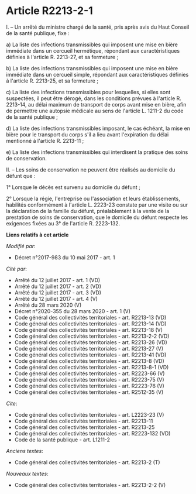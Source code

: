 # Article R2213-2-1

I. – Un arrêté du ministre chargé de la santé, pris après avis du Haut Conseil de la santé publique, fixe : 

a) La liste des infections transmissibles qui imposent une mise en bière immédiate dans un cercueil hermétique, répondant aux
caractéristiques définies à l'article R. 2213-27, et sa fermeture ; 

b) La liste des infections transmissibles qui imposent une mise en bière immédiate dans un cercueil simple, répondant aux
caractéristiques définies à l'article R. 2213-25, et sa fermeture ; 

c) La liste des infections transmissibles pour lesquelles, si elles sont suspectées, il peut être dérogé, dans les conditions
prévues à l'article R. 2213-14, au délai maximum de transport de corps avant mise en bière, afin de permettre une autopsie
médicale au sens de l'article L. 1211-2 du code de la santé publique ; 

d) La liste des infections transmissibles imposant, le cas échéant, la mise en bière pour le transport du corps s'il a lieu
avant l'expiration du délai mentionné à l'article R. 2213-11 ; 

e) La liste des infections transmissibles qui interdisent la pratique des soins de conservation. 

II. – Les soins de conservation ne peuvent être réalisés au domicile du défunt que : 

1° Lorsque le décès est survenu au domicile du défunt ; 

2° Lorsque la régie, l'entreprise ou l'association et leurs établissements, habilités conformément à l'article L. 2223-23
constate par une visite ou sur la déclaration de la famille du défunt, préalablement à la vente de la prestation de soins de
conservation, que le domicile du défunt respecte les exigences fixées au 3° de l'article R. 2223-132.

**Liens relatifs à cet article**

_Modifié par_:

  - Décret n°2017-983 du 10 mai 2017 - art. 1

_Cité par_:

  - Arrêté du 12 juillet 2017 - art. 1 (VD)
  - Arrêté du 12 juillet 2017 - art. 2 (VD)
  - Arrêté du 12 juillet 2017 - art. 3 (VD)
  - Arrêté du 12 juillet 2017 - art. 4 (V)
  - Arrêté du 28 mars 2020 (V)
  - Décret n°2020-355 du 28 mars 2020 - art. 1 (V)
  - Code général des collectivités territoriales - art. R2213-13 (VD)
  - Code général des collectivités territoriales - art. R2213-14 (VD)
  - Code général des collectivités territoriales - art. R2213-18 (V)
  - Code général des collectivités territoriales - art. R2213-2-2 (VD)
  - Code général des collectivités territoriales - art. R2213-26 (VD)
  - Code général des collectivités territoriales - art. R2213-27 (V)
  - Code général des collectivités territoriales - art. R2213-41 (VD)
  - Code général des collectivités territoriales - art. R2213-8 (VD)
  - Code général des collectivités territoriales - art. R2213-8-1 (VD)
  - Code général des collectivités territoriales - art. R2223-66 (V)
  - Code général des collectivités territoriales - art. R2223-75 (V)
  - Code général des collectivités territoriales - art. R2223-76 (V)
  - Code général des collectivités territoriales - art. R2512-35 (V)

_Cite_:

  - Code général des collectivités territoriales - art. L2223-23 (V)
  - Code général des collectivités territoriales - art. R2213-11
  - Code général des collectivités territoriales - art. R2213-25
  - Code général des collectivités territoriales - art. R2223-132 (VD)
  - Code de la santé publique - art. L1211-2

_Anciens textes_:

  - Code général des collectivités territoriales - art. R2213-2 (T)

_Nouveaux textes_:

  - Code général des collectivités territoriales - art. R2213-2-2 (V)
